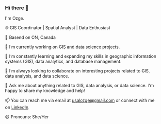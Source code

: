 ### Hi there 👋

I'm Ozge.

🌐 GIS Coordinator | Spatial Analyst | Data Enthusiast

📍 Basend on ON, Canada

🔭 I’m currently working on GIS and data science projects.

🌱 I’m constantly learning and expanding my skills in geographic information systems (GIS), data analytics, and database management.

👯 I’m always looking to collaborate on interesting projects related to GIS, data analysis, and data science.

💬 Ask me about anything related to GIS, data analysis, or data science. I'm happy to share my knowledge and help!

📫 You can reach me via email at usalozge@gmail.com or connect with me on [LinkedIn](https://www.linkedin.com/in/ozgegorucu).

😄 Pronouns: She/Her
